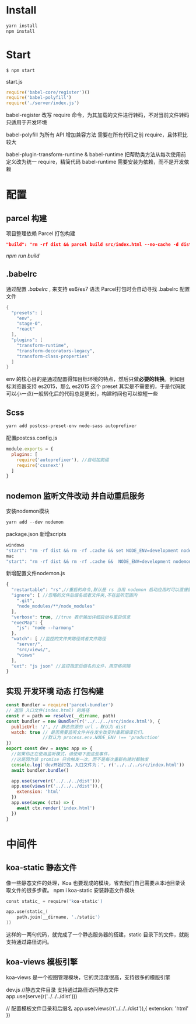 # Install

```s
yarn install
npm install
```
# Start

```s
$ npm start
```
start.js
```js
require('babel-core/register')()
require('babel-polyfill')
require('./server/index.js')
```
babel-register	改写 require 命令，为其加载的文件进行转码，不对当前文件转码	只适用于开发环境

babel-polyfill	为所有 API 增加兼容方法	需要在所有代码之前 require，且体积比较大

babel-plugin-transform-runtime & babel-runtime	把帮助类方法从每次使用前定义改为统一 require，精简代码	babel-runtime 需要安装为依赖，而不是开发依赖



# 配置
## parcel 构建
项目整理依赖 Parcel 打包构建

```json
"build": "rm -rf dist && parcel build src/index.html --no-cache -d dist --public-url /"
```
*npm run build*

## .babelrc
通过配置 *.babelrc* , 来支持 es6/es7 语法
Parcel打包时会自动寻找 .babelrc 配置文件
```s
{
  "presets": [
    "env",
    "stage-0",
    "react"
  ],
  "plugins": [
    "transform-runtime",
    "transform-decorators-legacy",
    "transform-class-properties"
  ]
}
```
env 的核心目的是通过配置得知目标环境的特点，然后只做**必要的转换**。例如目标浏览器支持 es2015，那么 es2015 这个 preset 其实是不需要的，于是代码就可以小一点(一般转化后的代码总是更长)，构建时间也可以缩短一些

## Scss

```s
yarn add postcss-preset-env node-sass autoprefixer
```
配置postcss.config.js
```js
module.exports = {
  plugins: [
    require('autoprefixer'), //自动加前缀
    require('cssnext')
  ]
}
```

## nodemon 监听文件改动 并自动重启服务
安装nodemon模块
```s
yarn add --dev nodemon
```
package.json 新增scripts
```s
windows
"start": "rm -rf dist && rm -rf .cache && set NODE_ENV=development nodemon ./start.js",
mac
"start": "rm -rf dist && rm -rf .cache &&  NODE_ENV=development nodemon ./start.js",
```
新增配置文件nodemon.js
```js
{
  "restartable": "rs",//重启的命令,默认是 rs 当用 nodemon 启动应用时可以直接键入 rs 直接重启服务。
  "ignore": [ //忽略的文件后缀名或者文件夹,不在监听范围内
    ".git",
    "node_modules/**/node_modules"
  ],
  "verbose": true, //true 表示输出详细启动与重启信息
  "execMap": {
    "js": "node --harmony"
  },
  "watch": [ //监控的文件夹路径或者文件路径
    "server/",
    "src/views/",
    "views"
  ],
  "ext": "js json" //监控指定后缀名的文件，用空格间隔
}
```

## 实现 开发环境 动态 打包构建
```js
const Bundler = require('parcel-bundler')
// 返回 入口文件(index.html) 的路径
const r = path => resolve(__dirname, path)
const bundler = new Bundler(r('../../../src/index.html'), {
  publicUrl: '/', // 静态资源的 url ，默认为 dist
  watch: true // 是否需要监听文件并在发生改变时重新编译它们，
              //默认为 process.env.NODE_ENV !== 'production'
})
export const dev = async app => {
  //如果你正在使用监听模式，请使用下面这些事件，
  //这是因为该 promise 只会触发一次，而不是每次重新构建时都触发
  console.log('dev开始打包，入口文件为：', r('../../../src/index.html'))
  await bundler.bundle()

  app.use(serve(r('../../../dist')))
  app.use(views(r('../../../dist')),{
    extension: 'html'
  })
  app.use(async (ctx) => {
    await ctx.render('index.html')
  })
}
```






# 中间件

## koa-static 静态文件

像一些静态文件的处理，Koa 也要现成的模块，省去我们自己需要从本地目录读取文件的很多步骤。
npm i koa-static 安装静态文件模块
```s
const static_ = require('koa-static')

app.use(static_(
    path.join(__dirname, './static')
))
```
这样的一两句代码，就完成了一个静态服务器的搭建，static 目录下的文件，就能支持通过路径访问。

## koa-views 模板引擎
koa-views 是一个视图管理模块，它的灵活度很高，支持很多的模版引擎

dev.js
  //静态文件目录 支持通过路径访问静态文件
  app.use(serve(r('../../../dist')))

  // 配置模板文件目录和后缀名
  app.use(views(r('../../../dist')),{
    extension: 'html'
  })